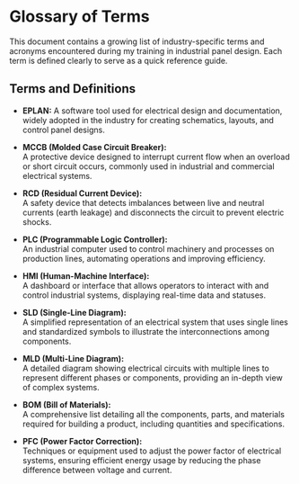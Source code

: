 # Glossary of Terms

This document contains a growing list of industry-specific terms and acronyms encountered during my training in industrial panel design. Each term is defined clearly to serve as a quick reference guide.

## Terms and Definitions
- **EPLAN:**
  A software tool used for electrical design and documentation, widely adopted in the industry for creating schematics, layouts, and control panel designs.

- **MCCB (Molded Case Circuit Breaker):**  
  A protective device designed to interrupt current flow when an overload or short circuit occurs, commonly used in industrial and commercial electrical systems.

- **RCD (Residual Current Device):**  
  A safety device that detects imbalances between live and neutral currents (earth leakage) and disconnects the circuit to prevent electric shocks.

- **PLC (Programmable Logic Controller):**  
  An industrial computer used to control machinery and processes on production lines, automating operations and improving efficiency.

- **HMI (Human-Machine Interface):**  
  A dashboard or interface that allows operators to interact with and control industrial systems, displaying real-time data and statuses.

- **SLD (Single-Line Diagram):**  
  A simplified representation of an electrical system that uses single lines and standardized symbols to illustrate the interconnections among components.

- **MLD (Multi-Line Diagram):**  
  A detailed diagram showing electrical circuits with multiple lines to represent different phases or components, providing an in-depth view of complex systems.

- **BOM (Bill of Materials):**  
  A comprehensive list detailing all the components, parts, and materials required for building a product, including quantities and specifications.

- **PFC (Power Factor Correction):**  
  Techniques or equipment used to adjust the power factor of electrical systems, ensuring efficient energy usage by reducing the phase difference between voltage and current.

